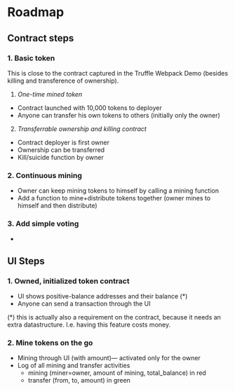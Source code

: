 
# Roadmap

## Contract steps

### 1. Basic token

This is close to the contract captured in the Truffle Webpack Demo
(besides killing and transference of ownership).

1. *One-time mined token*
  * Contract launched with 10,000 tokens to deployer
  * Anyone can transfer his own tokens to others (initially only the owner)
2. *Transferrable ownership and killing contract*
  * Contract deployer is first owner
  * Ownership can be transferred
  * Kill/suicide function by owner



### 2. Continuous mining

* Owner can keep mining tokens to himself by calling a mining function
* Add a function to mine+distribute tokens together (owner mines to himself and then distribute)

### 3. Add simple voting

*

## UI Steps

### 1. Owned, initialized token contract

* UI shows positive-balance addresses and their balance (*)
* Anyone can send a transaction through the UI

(*) this is actually also a requirement on the contract, because it needs an extra datastructure. I.e. having this feature costs money.

### 2. Mine tokens on the go

* Mining through UI (with amount)— activated only for the owner
* Log of all mining and transfer activities
  * mining (miner=owner, amount of mining, total_balance) in red
  * transfer (from, to, amount) in green
